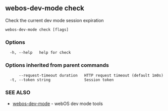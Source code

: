 ## webos-dev-mode check

Check the current dev mode session expiration

```
webos-dev-mode check [flags]
```

### Options

```
  -h, --help   help for check
```

### Options inherited from parent commands

```
      --request-timeout duration   HTTP request timeout (default 1m0s)
  -t, --token string               Session token
```

### SEE ALSO

* [webos-dev-mode](webos-dev-mode.md)	 - webOS dev mode tools

